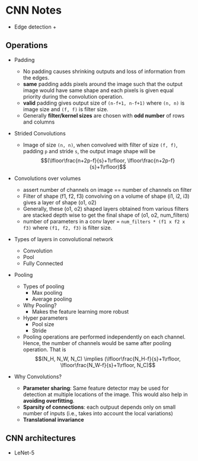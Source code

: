 # CNN Notes

+ Edge detection
  +

## Operations

+ Padding
  + No padding causes shrinking outputs and loss of information from the edges.
  + **same** padding adds pixels around the image such that the output image would have same shape and each pixels is given equal priority during the convolution operation.
  + **valid** padding gives output size of `(n-f+1, n-f+1)` where `(n, n)` is image size and `(f, f)` is filter size.
  + Generally **filter/kernel sizes** are chosen with **odd number** of rows and columns
+ Strided Convolutions
  + Image of size `(n, n)`, when convolved with filter of size `(f, f)`, padding `p` and stride `s`, the output image shape will be
    $$(\lfloor\frac{n+2p-f}{s}+1\rfloor, \lfloor\frac{n+2p-f}{s}+1\rfloor)$$
+ Convolutions over volumes
  + assert number of channels on image == number of channels on filter
  + Filter of shape (f1, f2, f3) convolving on a volume of shape (i1, i2, i3) gives a layer of shape (o1, o2)
  + Generally, these (o1, o2) shaped layers obtained from various filters are stacked depth wise to get the final shape of (o1, o2, num_filters)
  + number of parameters in a conv layer = `num_filters * (f1 x f2 x f3)` where `(f1, f2, f3)` is filter size.
+ Types of layers in convolutional network
  + Convolution
  + Pool
  + Fully Connected

+ Pooling
  + Types of pooling
    + Max pooling
    + Average pooling
  + Why Pooling?
    + Makes the feature learning more robust
  + Hyper parameters
    + Pool size
    + Stride
  + Pooling operations are performed independently on each channel. Hence, the number of channels would be same after pooling operation. That is
    $$(N_H, N_W, N_C) \implies (\lfloor\frac{N_H-f}{s}+1\rfloor, \lfloor\frac{N_W-f}{s}+1\rfloor, N_C)$$

+ Why Convolutions?
  + **Parameter sharing**: Same feature detector may be used for detection at multiple locations of the image. This would also help in **avoiding overfitting**.
  + **Sparsity of connections**: each outpuut depends only on small number of inputs (i.e., takes into account the local variations)
  + **Translational invariance**

## CNN architectures

+ LeNet-5
